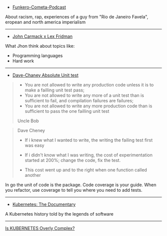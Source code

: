 - [Funkero-Cometa-Podcast](https://www.youtube.com/watch?v=oRMPoFsAtQQ&t=2116s&ab_channel=CometaPodcast)

About racism, rap, experiences of a guy from "Rio de Janeiro Favela", eropean and north america imperialism

---

- [John Carmack x Lex Fridman](https://www.youtube.com/watch?v=I845O57ZSy4&t=1s&ab_channel=LexFridman)

What Jhon think about topics like: 
* Programming languages
* Hard work

---

- [Dave-Chaney Absolute Unit test](https://dave.cheney.net/2019/04/03/absolute-unit-test)

> - You are not allowed to write any production code unless it is to make a failling unit test pass;
>- You are not allowed to write any more of a unit test than is sufficient to fail, and compilation failures are failures;
>- You are not allowed to write any more production code than is sufficient to pass the one failling unit test
>
> Uncle Bob



> Dave Cheney
> 
> - If i knew what I wanted to write, the writing the failing test first was easy
> - If i didn't know what I was writing, the cost of experimentation started at 200%; change the code, fix the test.
> 
> - This cost went up and to the right when one function called another


In go the unit of code is the package.
Code coverage is your guide. 
When you refactor, use coverage to tell you where you need to add tests.

---

- [Kubernetes: The Documentary](https://www.youtube.com/watch?v=BE77h7dmoQU&t=1s&ab_channel=Honeypot)

A Kubernetes history told by the legends of software


---

[Is KUBERNETES Overly Complex?](https://www.youtube.com/watch?v=Ty5Tj4Jag_A&ab_channel=ContinuousDelivery)